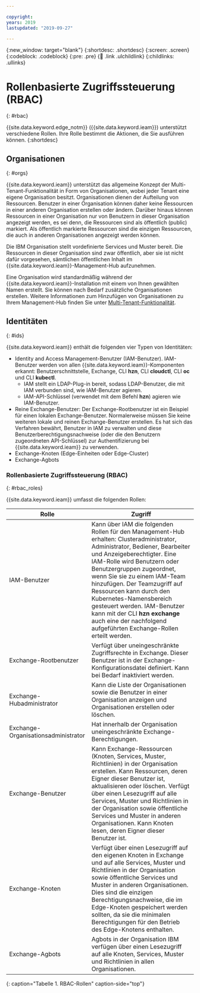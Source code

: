 ```yaml
---

copyright:
years: 2019
lastupdated: "2019-09-27"

---
```


{:new_window: target="blank"}
{:shortdesc: .shortdesc}
{:screen: .screen}
{:codeblock: .codeblock}
{:pre: .pre}
{:child: .link .ulchildlink}
{:childlinks: .ullinks}

# Rollenbasierte Zugriffssteuerung (RBAC)
{: #rbac}

{{site.data.keyword.edge_notm}} ({{site.data.keyword.ieam}}) unterstützt verschiedene Rollen. Ihre Rolle bestimmt die Aktionen, die Sie ausführen können.
{:shortdesc}

## Organisationen
{: #orgs}

{{site.data.keyword.ieam}} unterstützt das allgemeine Konzept der Multi-Tenant-Funktionalität in Form von Organisationen, wobei jeder Tenant eine eigene Organisation besitzt. Organisationen dienen der Aufteilung von Ressourcen. Benutzer in einer Organisation können daher keine Ressourcen in einer anderen Organisation erstellen oder ändern. Darüber hinaus können Ressourcen in einer Organisation nur von Benutzern in dieser Organisation angezeigt werden, es sei denn, die Ressourcen sind als öffentlich (public) markiert. Als öffentlich markierte Ressourcen sind die einzigen Ressourcen, die auch in anderen Organisationen angezeigt werden können.

Die IBM Organisation stellt vordefinierte Services und Muster bereit. Die Ressourcen in dieser Organisation sind zwar öffentlich, aber sie ist nicht dafür vorgesehen, sämtlichen öffentlichen Inhalt im {{site.data.keyword.ieam}}-Management-Hub aufzunehmen.

Eine Organisation wird standardmäßig während der {{site.data.keyword.ieam}}-Installation mit einem von Ihnen gewählten Namen erstellt. Sie können nach Bedarf zusätzliche Organisationen erstellen. Weitere Informationen zum Hinzufügen von Organisationen zu Ihrem Management-Hub finden Sie unter [Multi-Tenant-Funktionalität](../admin/multi_tenancy.md).

## Identitäten
{: #ids}

{{site.data.keyword.ieam}} enthält die folgenden vier Typen von Identitäten:

* Identity and Access Management-Benutzer (IAM-Benutzer). IAM-Benutzer werden von allen {{site.data.keyword.ieam}}-Komponenten erkannt: Benutzerschnittstelle, Exchange, CLI **hzn**, CLI **cloudctl**, CLI **oc** und CLI **kubectl**.
  * IAM stellt ein LDAP-Plug-in bereit, sodass LDAP-Benutzer, die mit IAM verbunden sind, wie IAM-Benutzer agieren.
  * IAM-API-Schlüssel (verwendet mit dem Befehl **hzn**) agieren wie IAM-Benutzer.
* Reine Exchange-Benutzer: Der Exchange-Rootbenutzer ist ein Beispiel für einen lokalen Exchange-Benutzer. Normalerweise müssen Sie keine weiteren lokale und reinen Exchange-Benutzer erstellen. Es hat sich das Verfahren bewährt, Benutzer in IAM zu verwalten und diese Benutzerberechtigungsnachweise (oder die den Benutzern zugeordneten API-Schlüssel) zur Authentifizierung bei {{site.data.keyword.ieam}} zu verwenden.
* Exchange-Knoten (Edge-Einheiten oder Edge-Cluster)
* Exchange-Agbots

### Rollenbasierte Zugriffssteuerung (RBAC)
{: #rbac_roles}

{{site.data.keyword.ieam}} umfasst die folgenden Rollen:

| **Rolle**    | **Zugriff**    |  
|---------------|--------------------|
| IAM-Benutzer | Kann über IAM die folgenden Rollen für den Management-Hub erhalten: Clusteradministrator, Administrator, Bediener, Bearbeiter und Anzeigeberechtigter. Eine IAM-Rolle wird Benutzern oder Benutzergruppen zugeordnet, wenn Sie sie zu einem IAM-Team hinzufügen. Der Teamzugriff auf Ressourcen kann durch den Kubernetes-Namensbereich gesteuert werden. IAM-Benutzer kann mit der CLI **hzn exchange** auch eine der nachfolgend aufgeführten Exchange-Rollen erteilt werden. |
| Exchange-Rootbenutzer | Verfügt über uneingeschränkte Zugriffsrechte in Exchange. Dieser Benutzer ist in der Exchange-Konfigurationsdatei definiert. Kann bei Bedarf inaktiviert werden. |
| Exchange-Hubadministrator | Kann die Liste der Organisationen sowie die Benutzer in einer Organisation anzeigen und Organisationen erstellen oder löschen. |
| Exchange-Organisationsadministrator | Hat innerhalb der Organisation uneingeschränkte Exchange-Berechtigungen. |
| Exchange-Benutzer | Kann Exchange-Ressourcen (Knoten, Services, Muster, Richtlinien) in der Organisation erstellen. Kann Ressourcen, deren Eigner dieser Benutzer ist, aktualisieren oder löschen. Verfügt über einen Lesezugriff auf alle Services, Muster und Richtlinien in der Organisation sowie öffentliche Services und Muster in anderen Organisationen. Kann Knoten lesen, deren Eigner dieser Benutzer ist. |
| Exchange-Knoten | Verfügt über einen Lesezugriff auf den eigenen Knoten in Exchange und auf alle Services, Muster und Richtlinien in der Organisation sowie öffentliche Services und Muster in anderen Organisationen. Dies sind die einzigen Berechtigungsnachweise, die im Edge-Knoten gespeichert werden sollten, da sie die minimalen Berechtigungen für den Betrieb des Edge-Knotens enthalten.|
| Exchange-Agbots | Agbots in der Organisation IBM verfügen über einen Lesezugriff auf alle Knoten, Services, Muster und Richtlinien in allen Organisationen. |
{: caption="Tabelle 1. RBAC-Rollen" caption-side="top"}
